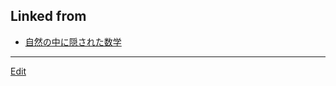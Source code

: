 ---
---
## Linked from

* [自然の中に隠された数学](自然の中に隠された数学.md)


----
[Edit](https://github.com/vitroid/vitroid.github.io/edit/master/MD/自然の中に隠された数学.md)
